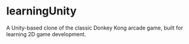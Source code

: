 # learningUnity
A Unity-based clone of the classic Donkey Kong arcade game, built for learning 2D game development.

